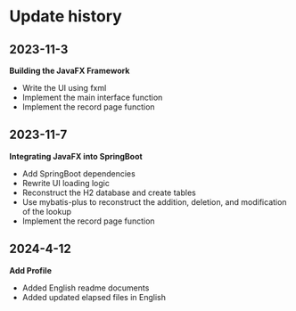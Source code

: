# Update history

## 2023-11-3
**Building the JavaFX Framework**
- Write the UI using fxml
- Implement the main interface function
- Implement the record page function

## 2023-11-7
**Integrating JavaFX into SpringBoot**
- Add SpringBoot dependencies
- Rewrite UI loading logic
- Reconstruct the H2 database and create tables
- Use mybatis-plus to reconstruct the addition, deletion, and modification of the lookup
- Implement the record page function

## 2024-4-12
**Add Profile**
- Added English readme documents
- Added updated elapsed files in English
